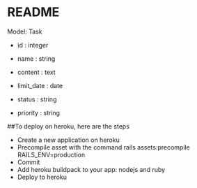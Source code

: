 # README

Model: Task

* id : integer
* name : string

* content : text

* limit_date : date

* status : string

* priority : string

##To deploy on heroku, here are the steps
* Create a new application on heroku
* Precompile asset with the command  rails assets:precompile RAILS_ENV=production
* Commit 
* Add heroku buildpack to your app: nodejs and ruby
* Deploy to heroku
